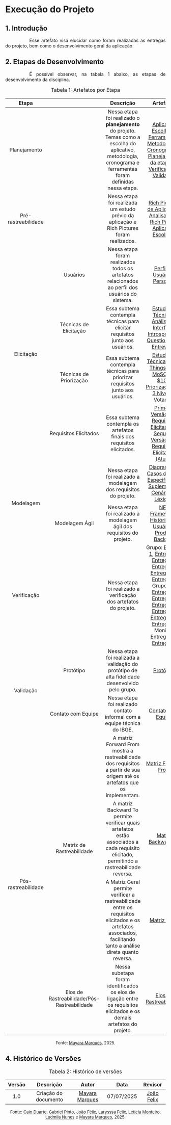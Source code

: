 # Execução do Projeto

## 1. Introdução

<div style="text-align: justify; text-indent: 2cm;">
Esse artefato visa elucidar como foram realizadas as entregas do projeto, bem como o desenvolvimento geral da aplicação. 
</div>

## 2. Etapas de Desenvolvimento

<div style="text-align: justify; text-indent: 2cm;">
É possível observar, na tabela 1 abaixo, as etapas de desenvolvimento da disciplina. 
</div>

<font size="3"><p style="text-align: center">Tabela 1: Artefatos por Etapa</p></font>

<center>

<table>
  <thead>
    <tr>
      <th style="text-align: center;">Etapa</th>
      <th style="text-align: center;"></th>
      <th style="text-align: center;">Descrição</th>
      <th style="text-align: center;">Artefatos</th>
    </tr>
  </thead>
  <tbody>
    <tr>
      <td style="text-align: center;">Planejamento</td>
      <td style="text-align: center;"></td>
      <td style="text-align: center;">
        Nessa etapa foi realizado o <b>planejamento</b> do projeto. Temas como a escolha do aplicativo, metodologia, cronograma e ferramentas foram definidas nessa etapa.
      </td>
      <td style="text-align: center;">
        <a href="https://requisitos-de-software.github.io/2025.1-IBGE/Planejamento/AplicativoEscolhido/">Aplicativo Escolhido</a>, 
        <a href="https://requisitos-de-software.github.io/2025.1-IBGE/Planejamento/Ferramentas/">Ferramentas</a>, 
        <a href="https://requisitos-de-software.github.io/2025.1-IBGE/Planejamento/Metodologia/">Metodologias</a>, 
        <a href="https://requisitos-de-software.github.io/2025.1-IBGE/Planejamento/Cronograma/">Cronograma</a> e 
        <a href="https://requisitos-de-software.github.io/2025.1-IBGE/Planejamento/VerificacaoEValidacao/">Planejamento da etapa de Verificação e Validação</a>
      </td>
    </tr>
    <tr>
      <td style="text-align: center;">Pré-rastreabilidade</td>
      <td style="text-align: center;"></td>
      <td style="text-align: center;">
        Nessa etapa foi realizada um estudo prévio da aplicação e Rich Pictures foram realizados.
      </td>
      <td style="text-align: center;">
        <a href="https://requisitos-de-software.github.io/2025.1-IBGE/prerastreabilidade/rich-pic_alt/">Rich Pictures de Aplicativos Analisados</a> e 
        <a href="https://requisitos-de-software.github.io/2025.1-IBGE/prerastreabilidade/rich-picture/">Rich Picture Aplicativo Escolhido</a>
      </td>
    </tr>
<tr>
  <td rowspan="4" style="vertical-align: middle; text-align: center;">Elicitação</td>
  <td rowspan="1" style="vertical-align: middle; text-align: center;">Usuários</td>
  <td style="text-align: center;">
    Nessa etapa foram realizados todos os artefatos relacionados ao perfil dos usuários do sistema.
  </td>
  <td style="text-align: center;">
    <a href="https://requisitos-de-software.github.io/2025.1-IBGE/elicitacao/usuarios/PerfilDoUsuario/">Perfil do Usuário</a> e
    <a href="https://requisitos-de-software.github.io/2025.1-IBGE/elicitacao/usuarios/Personas/">Personas</a>
  </td>
</tr>
<tr>
  <td rowspan="1" style="vertical-align: middle; text-align: center;">Técnicas de Elicitação</td>
  <td style="text-align: center;">
    Essa subtema contempla técnicas para elicitar requisitos junto aos usuários.
  </td>
  <td style="text-align: center;">
    <a href="https://requisitos-de-software.github.io/2025.1-IBGE/elicitacao/tecnicas/">Estudo de Técnicas</a>, 
    <a href="https://requisitos-de-software.github.io/2025.1-IBGE/elicitacao/tecnicas_selecionadas/analise_interface/">Análise de Interface</a>, 
    <a href="https://requisitos-de-software.github.io/2025.1-IBGE/elicitacao/tecnicas_selecionadas/introspeccao/">Introspecção</a>, 
    <a href="https://requisitos-de-software.github.io/2025.1-IBGE/elicitacao/tecnicas_selecionadas/questionario/">Questionário</a> e
    <a href="https://requisitos-de-software.github.io/2025.1-IBGE/elicitacao/tecnicas_selecionadas/entrevista/">Entrevista</a>.
  </td>
</tr>
<tr>
  <td rowspan="1" style="vertical-align: middle; text-align: center;">Técnicas de Priorização</td>
  <td style="text-align: center;">
    Essa subtema contempla técnicas para priorizar requisitos junto aos usuários.
  </td>
  <td style="text-align: center;">
    <a href="https://requisitos-de-software.github.io/2025.1-IBGE/elicitacao/priorizacao_analisadas/">Estudo de Técnicas</a>, 
    <a href="https://requisitos-de-software.github.io/2025.1-IBGE/elicitacao/priorizacao_selecionadas/first_things_first/">First Things First</a>, 
    <a href="https://requisitos-de-software.github.io/2025.1-IBGE/elicitacao/priorizacao_selecionadas/moscow/">MoSCoW</a>, 
    <a href="https://requisitos-de-software.github.io/2025.1-IBGE/elicitacao/priorizacao_selecionadas/%24100/">$100</a>, 
    <a href="https://requisitos-de-software.github.io/2025.1-IBGE/elicitacao/priorizacao_selecionadas/prioriza%C3%A7%C3%A3o_por_3_n%C3%ADveis/">Priorização por 3 Níveis</a> e
    <a href="https://requisitos-de-software.github.io/2025.1-IBGE/elicitacao/priorizacao_selecionadas/votacao/">Votação</a>.
  </td>
  <tr>
  <td rowspan="1" style="vertical-align: middle; text-align: center;">Requisitos Elicitados</td>
  <td style="text-align: center;">
    Essa subtema contempla os artefatos finais dos requisitos elicitados. 
  </td>
  <td style="text-align: center;">
    <a href="https://requisitos-de-software.github.io/2025.1-IBGE/elicitacao/Requisitos_versoes/">Primeira Versão dos Requisitos Elicitados</a> e 
    <a href="https://requisitos-de-software.github.io/2025.1-IBGE/elicitacao/Requisitos/">Segunda Versão dos Requisitos Elicitados (Atual)</a>. 
  </td>
</tr>
    <tr>
    <td rowspan="2" style="vertical-align: middle; text-align: center;">Modelagem</td>
      <td style="text-align: center;"></td>
      <td style="text-align: center;">
        Nessa etapa foi realizado a modelagem dos requisitos do projeto.
      </td>
      <td style="text-align: center;">
        <a href="https://requisitos-de-software.github.io/2025.1-IBGE/modelagem/useCases/">Diagrama de Casos de Uso</a>, 
        <a href="https://requisitos-de-software.github.io/2025.1-IBGE/modelagem/especificacaoSuplementar/">Especificação Suplementar</a>, 
        <a href="https://requisitos-de-software.github.io/2025.1-IBGE/modelagem/cenarios/">Cenários</a> e 
        <a href="https://requisitos-de-software.github.io/2025.1-IBGE/modelagem/lexicos/">Léxicos</a>.
      </td>
    </tr>
    <tr>
    <td rowspan="1" style="vertical-align: middle; text-align: center;">Modelagem Ágil</td>
  <td style="text-align: center;">
    Nessa etapa foi realizado a modelagem ágil dos requisitos do projeto.
  </td>
  <td style="text-align: center;">
    <a href="https://requisitos-de-software.github.io/2025.1-IBGE/modelagem/agil/NFR/">NFR Framework</a>, 
    <a href="https://requisitos-de-software.github.io/2025.1-IBGE/modelagem/agil/userStories/">Histórias de Usuário</a> e  
    <a href="https://requisitos-de-software.github.io/2025.1-IBGE/modelagem/agil/productBacklog/">Product Backlog</a>.
  </td>
<tr>
      <td style="text-align: center;">Verificação</td>
      <td style="text-align: center;"></td>
      <td style="text-align: center;">
        Nessa etapa foi realizado a verificação dos artefatos do projeto.
      </td>
      <td style="text-align: center;">
        Grupo:
        <a href="https://requisitos-de-software.github.io/2025.1-IBGE/Verificacao/entrega1/lv1/">Entrega 1</a>, 
        <a href="https://requisitos-de-software.github.io/2025.1-IBGE/Verificacao/entrega2/lv2/">Entrega 2</a>, 
        <a href="https://requisitos-de-software.github.io/2025.1-IBGE/Verificacao/entrega3/lv3/">Entrega 3</a>, 
        <a href="https://requisitos-de-software.github.io/2025.1-IBGE/Verificacao/entrega4/lv4/">Entrega 4</a>, 
        <a href="https://requisitos-de-software.github.io/2025.1-IBGE/Verificacao/entrega5/lv5/">Entrega 5</a> e
        <a href="https://requisitos-de-software.github.io/2025.1-IBGE/Verificacao/entrega6/lv6/">Entrega 6</a>.
        <br>Grupo +1:
        <a href="https://requisitos-de-software.github.io/2025.1-IBGE/Verificacao/entrega1/etr1_gr%2B1/">Entrega 1</a>, 
        <a href="https://requisitos-de-software.github.io/2025.1-IBGE/Verificacao/entrega2/etr2_gr%2B1/">Entrega 2</a>, 
        <a href="https://requisitos-de-software.github.io/2025.1-IBGE/Verificacao/entrega3/etr3_gr%2B1/">Entrega 3</a>, 
        <a href="https://requisitos-de-software.github.io/2025.1-IBGE/Verificacao/entrega4/etr4_gr%2B1/">Entrega 4</a>, 
        <a href="https://requisitos-de-software.github.io/2025.1-IBGE/Verificacao/entrega5/etr5_gr%2B1/">Entrega 5</a> e
        <a href="https://requisitos-de-software.github.io/2025.1-IBGE/Verificacao/entrega6/etr6_gr%2B1/">Entrega 6</a>.
        <br>Monitor:
        <a href="https://requisitos-de-software.github.io/2025.1-IBGE/Verificacao/entrega1/monitor1/">Entrega 1</a> e
        <a href="https://requisitos-de-software.github.io/2025.1-IBGE/Verificacao/entrega2/monitor2/">Entrega 2</a>.
      </td>
<tr>
  <td rowspan="2" style="vertical-align: middle; text-align: center;">Validação</td>

  <!-- Linha 1: Protótipo -->
  <td style="vertical-align: middle; text-align: center;">Protótipo</td>
  <td style="text-align: center;">
    Nessa etapa foi realizada a validação do protótipo de alta fidelidade desenvolvido pelo grupo.
  </td>
  <td style="text-align: center;">
    <a href="https://requisitos-de-software.github.io/2025.1-IBGE/validacao/prototipo/">Protótipo</a>
  </td>
</tr>

<tr>
  <!-- Linha 2: Contato com Equipe -->
  <td style="vertical-align: middle; text-align: center;">Contato com Equipe</td>
  <td style="text-align: center;">
    Nessa etapa foi realizado contato informal com a equipe técnica do IBGE.
  </td>
  <td style="text-align: center;">
    <a href="https://requisitos-de-software.github.io/2025.1-IBGE/validacao/contato/">Contato com Equipe</a>
  </td>
</tr>
<tr>
  <td rowspan="4" style="vertical-align: middle; text-align: center;">Pós-rastreabilidade</td>
  <td rowspan="3" style="vertical-align: middle; text-align: center;">Matriz de Rastreabilidade</td>
  <td style="text-align: center;">
    A matriz Forward From mostra a rastreabilidade dos requisitos a partir de sua origem até os artefatos que os implementam.
  </td>
  <td style="text-align: center;">
    <a href="https://requisitos-de-software.github.io/2025.1-IBGE/rastreabilidade/matrizes/forwardFrom/">Matriz Forward From</a>
  </td>
</tr>

<tr>
  <td style="text-align: center;">
    A matriz Backward To permite verificar quais artefatos estão associados a cada requisito elicitado, permitindo a rastreabilidade reversa.
  </td>
  <td style="text-align: center;">
    <a href="https://requisitos-de-software.github.io/2025.1-IBGE/rastreabilidade/matrizes/forwardFrom/">Matriz Backward To</a>
  </td>
</tr>

<tr>
  <td style="text-align: center;">
    A Matriz Geral permite verificar a rastreabilidade entre os requisitos elicitados e os artefatos associados, facilitando tanto a análise direta quanto reversa.
  </td>
  <td style="text-align: center;">
    <a href="https://requisitos-de-software.github.io/2025.1-IBGE/rastreabilidade/matrizes/matrizgeral/">Matriz Geral</a>
  </td>
</tr>

<tr>
  <td style="text-align: center;">Elos de Rastreabilidade/Pós-Rastreabilidade</td>
  <td style="text-align: center;">
    Nessa subetapa foram identificados os elos de ligação entre os requisitos elicitados e os demais artefatos do projeto.
  </td>
  <td style="text-align: center;">
    <a href="https://requisitos-de-software.github.io/2025.1-IBGE/rastreabilidade/elos/">Elos de Rastreabilidade</a>
  </td>
</tr>



  </tbody>
</table>


</center>

<font size="2"><p style="text-align: center">Fonte: [Mayara Marques](https://github.com/maymarquee), 2025.</p></font>



## 4. Histórico de Versões 

<font size="3"><p style="text-align: center">Tabela 2: Histórico de versões</p></font>

| Versão |Descrição     |Autor                                       |Data    |Revisor|
|:-:     | :-:          | :-:                                        | :-:        |:-:|
|1.0     |Criação do documento|[Mayara Marques](https://github.com/maymarquee)| 07/07/2025 | [João Felix](https://github.com/joaofmoreiraa)  |

<font size="2"><p style="text-align: center">Fonte: [Caio Duarte](https://github.com/caioduart3), [Gabriel Pinto](https://github.com/GabrielSPinto), [João Félix](https://github.com/joaofmoreiraa), [Larysssa Felix](https://github.com/felixlaryssa), [Letícia Monteiro](https://github.com/LeticiaMonteiroo), [Ludmila Nunes](https://github.com/ludmilaaysha) e [Mayara Marques](https://github.com/maymarquee), 2025.</p></font>